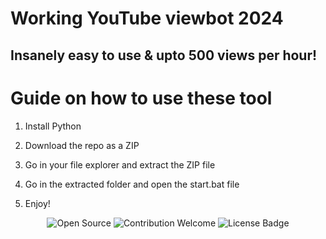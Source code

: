 # Working YouTube viewbot 2024 

## Insanely easy to use & upto 500 views per hour!
  
# Guide on how to use these tool

1. Install Python 
  
2. Download the repo as a ZIP 

3. Go in your file explorer and extract the ZIP file

4. Go in the extracted folder and open the start.bat file

5. Enjoy!

<p align="center">
  <img src="https://badges.frapsoft.com/os/v1/open-source.svg?v=103" alt="Open Source">
  <img src="https://img.shields.io/badge/contributions-welcome-brightgreen.svg?style=flat" alt="Contribution Welcome">
  <img src="https://img.shields.io/badge/License-GPLv3-blue.svg" alt="License Badge"> 
</p>